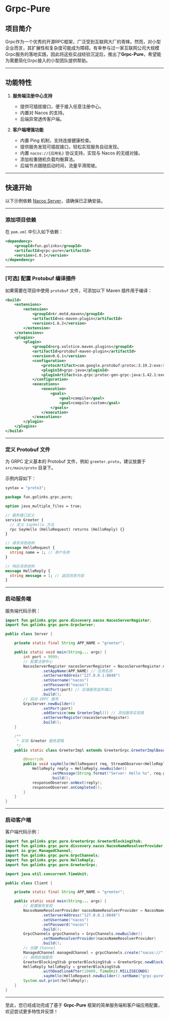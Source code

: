 # Grpc-Pure

## 项目简介

Grpc作为一个优秀的开源RPC框架，广泛受到互联网大厂的青睐。然而，对小型企业而言，其扩展性和复杂度可能成为障碍。有幸参与过一家互联网公司大规模Grpc服务的落地实践，因此将这些实战经验沉淀后，推出了**Grpc-Pure**，希望能为需要简化Grpc接入的小型团队提供帮助。

---

## 功能特性

1. **服务端注册中心支持**
    - 提供可插拔接口，便于接入任意注册中心。
    - 内置对 Nacos 的支持。
    - 后端异常透传客户端。

2. **客户端增强功能**
    - 内置 Ping 机制，支持连接健康检查。
    - 提供服务发现可插拔接口，轻松实现服务自动发现。
    - 内置 `nacos://{应用名}` 协议支持，实现与 Nacos 的无缝对接。
    - 添加权重随机负载均衡算法。
    - 后端节点跟随启动时间，流量平滑爬坡。

---

## 快速开始

以下示例依赖 [Nacos Server](https://nacos.io/docs/v2.3/quickstart/quick-start)，请确保已正确安装。

---

### 添加项目依赖

在 `pom.xml` 中引入如下依赖：

```xml
<dependency>
    <groupId>fun.golinks</groupId>
    <artifactId>grpc-pure</artifactId>
    <version>1.0.1</version>
</dependency>
```

---

### [可选] 配置 Protobuf 编译插件

如果需要在项目中使用 `protobuf` 文件，可添加以下 Maven 插件用于编译：

```xml
<build>
    <extensions>
        <extension>
            <groupId>kr.motd.maven</groupId>
            <artifactId>os-maven-plugin</artifactId>
            <version>1.6.2</version>
        </extension>
    </extensions>
    <plugins>
        <plugin>
            <groupId>org.xolstice.maven.plugins</groupId>
            <artifactId>protobuf-maven-plugin</artifactId>
            <version>0.6.1</version>
            <configuration>
                <protocArtifact>com.google.protobuf:protoc:3.19.2:exe:${os.detected.classifier}</protocArtifact>
                <pluginId>grpc-java</pluginId>
                <pluginArtifact>io.grpc:protoc-gen-grpc-java:1.42.1:exe:${os.detected.classifier}</pluginArtifact>
            </configuration>
            <executions>
                <execution>
                    <goals>
                        <goal>compile</goal>
                        <goal>compile-custom</goal>
                    </goals>
                </execution>
            </executions>
        </plugin>
    </plugins>
</build>
```

---

### 定义 Protobuf 文件

为 GRPC 定义基本的 Protobuf 文件，例如 `greeter.proto`，建议放置于 `src/main/proto` 目录下。

示例内容如下：

```protobuf
syntax = "proto3";

package fun.golinks.grpc.pure;

option java_multiple_files = true;

// 服务接口定义
service Greeter {
  // 定义 SayHello 方法
  rpc SayHello (HelloRequest) returns (HelloReply) {}
}

// 请求消息结构
message HelloRequest {
  string name = 1; // 用户名称
}

// 响应消息结构
message HelloReply {
  string message = 1; // 返回消息内容
}
```

---

### 启动服务端

服务端代码示例：

```java
import fun.golinks.grpc.pure.discovery.nacos.NacosServerRegister;
import fun.golinks.grpc.pure.GrpcServer;

public class Server {

    private static final String APP_NAME = "greeter";

    public static void main(String... args) {
        int port = 9999;
        // 配置注册中心
        NacosServerRegister nacosServerRegister = NacosServerRegister.newBuilder()
                .setAppName(APP_NAME) // 应用名称
                .setServerAddress("127.0.0.1:8848")
                .setUsername("nacos")
                .setPassword("nacos")
                .setPort(port) // 后端服务监听端口
                .build();
        // 启动 GRPC 服务
        GrpcServer.newBuilder()
                .setPort(port)
                .addService(new GreeterImpl()) // 添加服务实现类
                .setServerRegister(nacosServerRegister)
                .build();
    }

    /**
     * 实现 Greeter 服务逻辑
     */
    public static class GreeterImpl extends GreeterGrpc.GreeterImplBase {

        @Override
        public void sayHello(HelloRequest req, StreamObserver<HelloReply> responseObserver) {
            HelloReply reply = HelloReply.newBuilder()
                    .setMessage(String.format("Server: Hello %s", req.getName()))
                    .build();
            responseObserver.onNext(reply);
            responseObserver.onCompleted();
        }
    }
}
```

---

### 启动客户端

客户端代码示例：

```java
import fun.golinks.grpc.pure.GreeterGrpc.GreeterBlockingStub;
import fun.golinks.grpc.pure.discovery.nacos.NacosNameResolverProvider;
import io.grpc.ManagedChannel;
import fun.golinks.grpc.pure.GrpcChannels;
import fun.golinks.grpc.pure.HelloReply;
import fun.golinks.grpc.pure.GreeterGrpc;

import java.util.concurrent.TimeUnit;

public class Client {

    private static final String APP_NAME = "greeter";

    public static void main(String... args) {
        // 配置服务发现
        NacosNameResolverProvider nacosNameResolverProvider = NacosNameResolverProvider.newBuilder()
                .setServerAddress("127.0.0.1:8848")
                .setUsername("nacos")
                .setPassword("nacos")
                .build();
        GrpcChannels grpcChannels = GrpcChannels.newBuilder()
                .setNameResolverProvider(nacosNameResolverProvider)
                .build();
        // 创建 Channel
        ManagedChannel managedChannel = grpcChannels.create("nacos://" + APP_NAME);
        // 调用后端服务
        GreeterBlockingStub greeterBlockingStub = GreeterGrpc.newBlockingStub(managedChannel);
        HelloReply helloReply = greeterBlockingStub
                .withDeadlineAfter(10000, TimeUnit.MILLISECONDS)
                .sayHello(HelloRequest.newBuilder().setName("grpc-pure").build());
        System.out.print(helloReply);
    }
}
```

---

至此，您已经成功完成了基于 **Grpc-Pure** 框架的简单服务端和客户端应用配置，欢迎尝试更多特性并反馈！